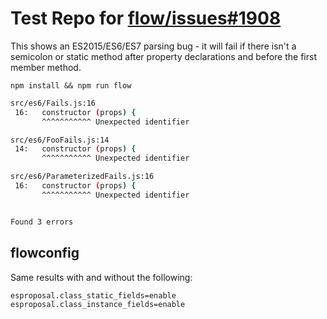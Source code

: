 # Test Repo for [flow/issues#1908](https://github.com/facebook/flow/issues/1908)

This shows an ES2015/ES6/ES7 parsing bug - it will fail if there isn't a semicolon or static method after property declarations and before the first member method.

`npm install && npm run flow`

```bash
src/es6/Fails.js:16
 16:   constructor (props) {
       ^^^^^^^^^^^ Unexpected identifier

src/es6/FooFails.js:14
 14:   constructor (props) {
       ^^^^^^^^^^^ Unexpected identifier

src/es6/ParameterizedFails.js:16
 16:   constructor (props) {
       ^^^^^^^^^^^ Unexpected identifier


Found 3 errors
```                                      
    
## flowconfig

Same results with and without the following:

```
esproposal.class_static_fields=enable
esproposal.class_instance_fields=enable
```    